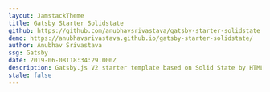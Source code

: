```yaml
---
layout: JamstackTheme
title: Gatsby Starter Solidstate
github: https://github.com/anubhavsrivastava/gatsby-starter-solidstate
demo: https://anubhavsrivastava.github.io/gatsby-starter-solidstate/
author: Anubhav Srivastava
ssg: Gatsby
date: 2019-06-08T18:34:29.000Z
description: Gatsby.js V2 starter template based on Solid State by HTML5 UP
stale: false
---
```

